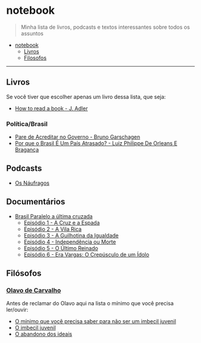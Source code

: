 # notebook

> Minha lista de livros, podcasts e textos interessantes sobre todos os assuntos

- [notebook](#notebook)
  - [Livros](#livros)
  - [Filosofos](#filosofos)

- - -

## Livros

Se você tiver que escolher apenas um livro dessa lista, que seja:

- [How to read a book - J. Adler](https://www.amazon.co.uk/How-Read-Book-Intelligent-Touchstone/dp/0671212095/ref=sr_1_1?ie=UTF8&qid=1551784658&sr=8-1&keywords=how+to+read+a+book)

### Política/Brasil

- [Pare de Acreditar no Governo - Bruno Garschagen](https://www.amazon.com.br/Pare-Acreditar-Governo-Brasileiros-Pol%C3%ADticos/dp/8501103624)
- [Por que o Brasil É Um País Atrasado? - Luiz Philippe De Orleans E Bragança](https://www.amazon.com.br/Por-que-Brasil-Pa%C3%ADs-Atrasado/dp/8581638643)

## Podcasts

- [Os Náufragos](https://soundcloud.com/osnaufragospodcast/)

## Documentários

- [Brasil Paralelo a última cruzada](https://brasilparalelo.com.br/)
  - [Episódio 1 - A Cruz e a Espada](https://youtu.be/_4vxDb_j7yM)
  - [Episódio 2 - A Vila Rica](https://youtu.be/Z_rI_U_4YXY)
  - [Episódio 3 - A Guilhotina da Igualdade](https://youtu.be/p7h7nJsVHC8)
  - [Episódio 4 - Independência ou Morte](https://youtu.be/qFVNKSCRXp0)
  - [Episódio 5 - O Último Reinado](https://youtu.be/A-qwhO9MkO0)
  - [Episódio 6 - Era Vargas: O Crepúsculo de um Ídolo](https://youtu.be/Lkm2g29JnTY)

## Filósofos

### [Olavo de Carvalho](#olavo)

Antes de reclamar do Olavo aqui na lista o mínimo que você precisa ler/ouvir:
  
- [O mínimo que você precisa saber para não ser um imbecil juvenil](https://soundcloud.com/osnaufragospodcast/podcast-55-o-minimo-que-voce-precisa-saber-para-nao-ser-um-imbecil-juvenil)
- [O imbecil juvenil](http://www.olavodecarvalho.org/textos/juvenil.htm)
- [O abandono dos ideais](http://www.olavodecarvalho.org/apostilas/ideais.htm)
